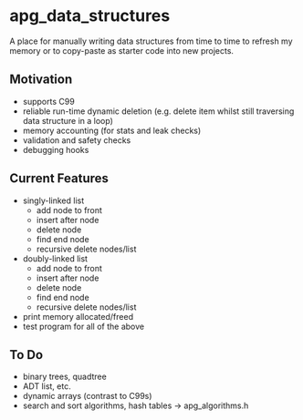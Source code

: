 # apg_data_structures #

A place for manually writing data structures from time to time to refresh my
memory or to copy-paste as starter code into new projects.

## Motivation ##

* supports C99
* reliable run-time dynamic deletion (e.g. delete item whilst still traversing
data structure in a loop)
* memory accounting (for stats and leak checks)
* validation and safety checks
* debugging hooks

## Current Features ##

* singly-linked list
    * add node to front
    * insert after node
    * delete node
    * find end node
    * recursive delete nodes/list
* doubly-linked list
    * add node to front
    * insert after node
    * delete node
    * find end node
    * recursive delete nodes/list
* print memory allocated/freed
* test program for all of the above

## To Do ##

* binary trees, quadtree
* ADT list, etc.
* dynamic arrays (contrast to C99s)
* search and sort algorithms, hash tables -> apg_algorithms.h